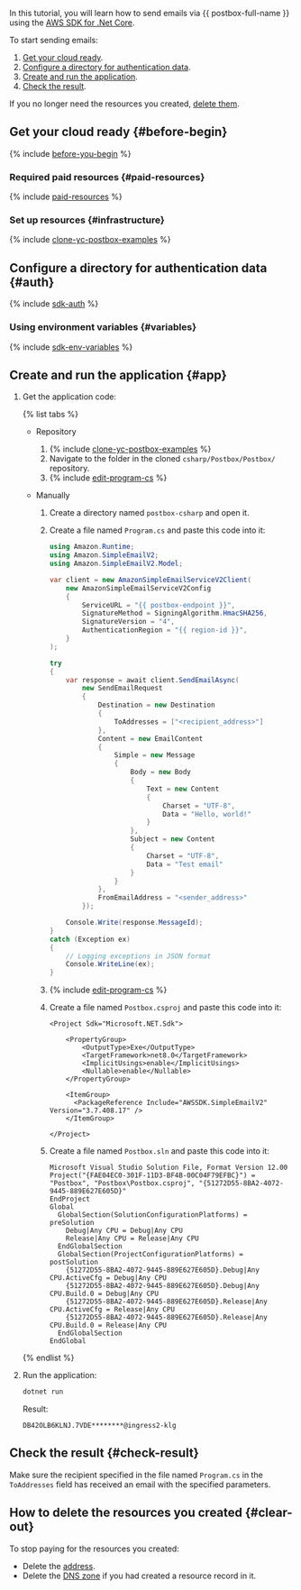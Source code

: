 

In this tutorial, you will learn how to send emails via {{ postbox-full-name }} using the [AWS SDK for .Net Core](https://docs.aws.amazon.com/sdk-for-net/v4/developer-guide/net-dg-sdk-features.html).

To start sending emails:

1. [Get your cloud ready](#before-begin).
1. [Configure a directory for authentication data](#auth).
1. [Create and run the application](#app).
1. [Check the result](#check-result).

If you no longer need the resources you created, [delete them](#clear-out).


## Get your cloud ready {#before-begin}

{% include [before-you-begin](../../_tutorials/_tutorials_includes/before-you-begin.md) %}


### Required paid resources {#paid-resources}

{% include [paid-resources](../../_includes/postbox/send-emails-aws-sdk/paid-resources.md) %}


### Set up resources {#infrastructure}

{% include [clone-yc-postbox-examples](../../_includes/postbox/send-emails-aws-sdk/send-emails-infrastructure.md) %}


## Configure a directory for authentication data {#auth}

{% include [sdk-auth](../../_includes/postbox/send-emails-aws-sdk/auth.md) %}


### Using environment variables {#variables}

{% include [sdk-env-variables](../../_includes/postbox/send-emails-aws-sdk/env-variables.md) %}


## Create and run the application {#app}

1. Get the application code:

    {% list tabs %}

    - Repository

      1. {% include [clone-yc-postbox-examples](../../_includes/postbox/send-emails-aws-sdk/clone-yc-postbox-examples.md) %}
      1. Navigate to the folder in the cloned `csharp/Postbox/Postbox/` repository.
      1. {% include [edit-program-cs](../../_includes/postbox/send-emails-aws-sdk/edit-program-cs.md) %}

    - Manually

      1. Create a directory named `postbox-csharp` and open it.
      1. Create a file named `Program.cs` and paste this code into it:

          ```csharp
          using Amazon.Runtime;
          using Amazon.SimpleEmailV2;
          using Amazon.SimpleEmailV2.Model;

          var client = new AmazonSimpleEmailServiceV2Client(
              new AmazonSimpleEmailServiceV2Config
              {
                  ServiceURL = "{{ postbox-endpoint }}",
                  SignatureMethod = SigningAlgorithm.HmacSHA256,
                  SignatureVersion = "4",
                  AuthenticationRegion = "{{ region-id }}",
              }
          );

          try
          {
              var response = await client.SendEmailAsync(
                  new SendEmailRequest
                  {
                      Destination = new Destination
                      {
                          ToAddresses = ["<recipient_address>"]
                      },
                      Content = new EmailContent
                      {
                          Simple = new Message
                          {
                              Body = new Body
                              {
                                  Text = new Content
                                  {
                                      Charset = "UTF-8",
                                      Data = "Hello, world!"
                                  }
                              },
                              Subject = new Content
                              {
                                  Charset = "UTF-8",
                                  Data = "Test email"
                              }
                          }
                      },
                      FromEmailAddress = "<sender_address>"
                  });

              Console.Write(response.MessageId);
          }
          catch (Exception ex)
          {
              // Logging exceptions in JSON format
              Console.WriteLine(ex);
          }
          ```

      1. {% include [edit-program-cs](../../_includes/postbox/send-emails-aws-sdk/edit-program-cs.md) %}
      1. Create a file named `Postbox.csproj` and paste this code into it:

          ```
          <Project Sdk="Microsoft.NET.Sdk">

              <PropertyGroup>
                  <OutputType>Exe</OutputType>
                  <TargetFramework>net8.0</TargetFramework>
                  <ImplicitUsings>enable</ImplicitUsings>
                  <Nullable>enable</Nullable>
              </PropertyGroup>

              <ItemGroup>
                <PackageReference Include="AWSSDK.SimpleEmailV2" Version="3.7.408.17" />
              </ItemGroup>

          </Project>
          ```

      1. Create a file named `Postbox.sln` and paste this code into it:

          ```text
          Microsoft Visual Studio Solution File, Format Version 12.00
          Project("{FAE04EC0-301F-11D3-BF4B-00C04F79EFBC}") = "Postbox", "Postbox\Postbox.csproj", "{51272D55-8BA2-4072-9445-889E627E605D}"
          EndProject
          Global
            GlobalSection(SolutionConfigurationPlatforms) = preSolution
              Debug|Any CPU = Debug|Any CPU
              Release|Any CPU = Release|Any CPU
            EndGlobalSection
            GlobalSection(ProjectConfigurationPlatforms) = postSolution
              {51272D55-8BA2-4072-9445-889E627E605D}.Debug|Any CPU.ActiveCfg = Debug|Any CPU
              {51272D55-8BA2-4072-9445-889E627E605D}.Debug|Any CPU.Build.0 = Debug|Any CPU
              {51272D55-8BA2-4072-9445-889E627E605D}.Release|Any CPU.ActiveCfg = Release|Any CPU
              {51272D55-8BA2-4072-9445-889E627E605D}.Release|Any CPU.Build.0 = Release|Any CPU
            EndGlobalSection
          EndGlobal
          ```

    {% endlist %}

  1. Run the application:

      ```bash
      dotnet run
      ```

      Result:

      ```text
      DB42OLB6KLNJ.7VDE********@ingress2-klg
      ```


## Check the result {#check-result}

Make sure the recipient specified in the file named `Program.cs` in the `ToAddresses` field has received an email with the specified parameters.


## How to delete the resources you created {#clear-out}

To stop paying for the resources you created:

* Delete the [address](../../postbox/operations/).
* Delete the [DNS zone](../../dns/operations/zone-delete.md) if you had created a resource record in it.